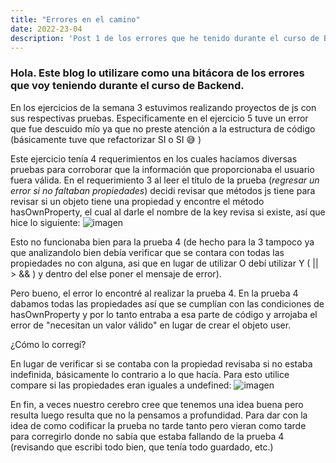 ```yaml
---
title: "Errores en el camino"
date: 2022-23-04
description: 'Post 1 de los errores que he tenido durante el curso de Backend en Launch X'
---
```

<h3>Hola. Este blog lo utilizare como una bitácora de los errores que voy teniendo durante el curso de Backend. </h3>

En los ejercicios de la semana 3 estuvimos realizando proyectos de js con sus respectivas pruebas. Especificamente en el ejercicio 5 tuve un error que fue descuido mío 
ya que no preste atención a la estructura de código (básicamente tuve que refactorizar SI o SI 😅 )

Este ejercicio tenía 4 requerimientos en los cuales hacíamos diversas pruebas para corroborar que la información
que proporcionaba el usuario fuera válida.
En el requerimiento 3 al leer el título de la prueba (*regresar un error si no faltaban propiedades*) decidi revisar
que métodos js tiene para revisar si un objeto tiene una propiedad y encontre el método hasOwnProperty, el cual al 
darle el nombre de la key revisa si existe, así que hice lo siguiente:
![imagen](https://user-images.githubusercontent.com/28024862/164952975-9f7c3f0c-fcfd-46f6-a932-acd7e872f0aa.png)


Esto no funcionaba bien para la prueba 4 (de hecho para la 3 tampoco ya que analizandolo bien debía verificar que se contara con todas las propiedades no con alguna, asi que
en lugar de utilizar O debí utilizar Y ( ||  >  && ) y dentro del else poner el mensaje de error).

Pero bueno, el error lo encontré al realizar la prueba 4. En la prueba 4 dabamos todas las propiedades así que se cumplían con las condiciones de hasOwnProperty y por lo 
tanto entraba a esa parte de código y arrojaba el error de "necesitan un valor válido" en lugar de crear el objeto user.

¿Cómo lo corregí?

En lugar de verificar si se contaba con la propiedad revisaba si no estaba indefinida, básicamente lo contrario a lo que hacía. Para esto utilice compare si las propiedades 
eran iguales a undefined:
![imagen](https://user-images.githubusercontent.com/28024862/164953262-6bb71fbb-9765-4de7-97d6-2c32c5fb114c.png)

En fin, a veces nuestro cerebro cree que tenemos una idea buena pero resulta luego resulta que no la pensamos a profundidad. Para dar con la idea de como codificar la prueba
no tarde tanto pero vieran como tarde para corregirlo donde no sabía que estaba fallando de la prueba 4 (revisando que escribi todo bien, que tenía todo guardado, etc.)

